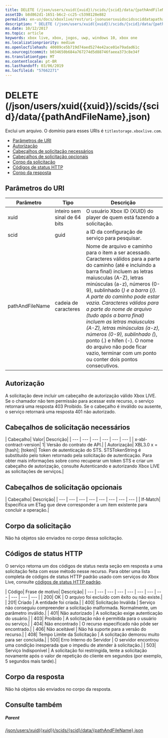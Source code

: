 ```yaml
---
title: DELETE (/json/users/xuid({xuid})/scids/{scid}/data/{pathAndFileName},json)
assetID: b8d862d1-1651-b6c2-cc25-c5398128e882
permalink: en-us/docs/xboxlive/rest/uri-jsonusersxuidscidssciddatapathandfilenametype-delete.html
description: " DELETE (/json/users/xuid({xuid})/scids/{scid}/data/{pathAndFileName},json)"
ms.date: 10/12/2017
ms.topic: article
keywords: xbox live, xbox, jogos, uwp, windows 10, xbox one
ms.localizationpriority: medium
ms.openlocfilehash: 40089ce5b719d74aed5274e42ace01e79adad61c
ms.sourcegitcommit: b034650b684a767274d5d88746faeea373c8e34f
ms.translationtype: MT
ms.contentlocale: pt-BR
ms.lasthandoff: 03/06/2019
ms.locfileid: "57662271"
---
```

# <a name="delete-jsonusersxuidxuidscidssciddatapathandfilenamejson"></a>DELETE (/json/users/xuid({xuid})/scids/{scid}/data/{pathAndFileName},json)
Exclui um arquivo. O domínio para esses URIs é `titlestorage.xboxlive.com`.
 
  * [Parâmetros de URI](#ID4EX)
  * [Autorização](#ID4EEB)
  * [Cabeçalhos de solicitação necessários](#ID4ERB)
  * [Cabeçalhos de solicitação opcionais](#ID4E1C)
  * [Corpo da solicitação](#ID4EWD)
  * [Códigos de status HTTP](#ID4EDE)
  * [Corpo da resposta](#ID4EUBAC)
 
<a id="ID4EX"></a>

 
## <a name="uri-parameters"></a>Parâmetros do URI 
 
| Parâmetro| Tipo| Descrição| 
| --- | --- | --- | 
| xuid| inteiro sem sinal de 64 bits| O usuário Xbox ID (XUID) do player de quem está fazendo a solicitação.| 
| scid| guid| a ID da configuração de serviço para pesquisar.| 
| pathAndFileName| cadeia de caracteres| Nome de arquivo e caminho para o item a ser acessado. Caracteres válidos para a parte do caminho (até e incluindo a barra final) incluem as letras maiusculas (A-Z), letras minúsculas (a-z), números (0-9), sublinhado (_) e a barra (/). A parte do caminho pode estar vazia. Caracteres válidos para a parte do nome de arquivo (tudo após a barra final) incluem as letras maiusculas (A-Z), letras minúsculas (a-z), números (0-9), sublinhado (_), ponto (.) e hífen (-). O nome do arquivo não pode ficar vazio, terminar com um ponto ou conter dois pontos consecutivos.| 
  
<a id="ID4EEB"></a>

 
## <a name="authorization"></a>Autorização 
 
A solicitação deve incluir um cabeçalho de autorização válido Xbox LIVE. Se o chamador não tem permissão para acessar este recurso, o serviço retornará uma resposta 403 Proibido. Se o cabeçalho é inválido ou ausente, o serviço retornará uma resposta 401 não autorizado. 
  
<a id="ID4ERB"></a>

 
## <a name="required-request-headers"></a>Cabeçalhos de solicitação necessários
 
| Cabeçalho| Valor| Descrição| 
| --- | --- | --- | --- | --- | --- | 
| x-xbl-contract-version| 1| Versão do contrato de API.| 
| Autorização| XBL3.0 x = [hash]; [token]| Token de autenticação do STS. STSTokenString é substituído pelo token retornado pela solicitação de autenticação. Para obter mais informações sobre como recuperar um token STS e criar um cabeçalho de autorização, consulte Autenticando e autorizando Xbox LIVE as solicitações de serviços.| 
  
<a id="ID4E1C"></a>

 
## <a name="optional-request-headers"></a>Cabeçalhos de solicitação opcionais
 
| Cabeçalho| Descrição| 
| --- | --- | --- | --- | --- | --- | --- | --- | 
| If-Match| Especifica um ETag que deve corresponder a um item existente para concluir a operação.| 
  
<a id="ID4EWD"></a>

 
## <a name="request-body"></a>Corpo da solicitação 
 
Não há objetos são enviados no corpo dessa solicitação.
  
<a id="ID4EDE"></a>

 
## <a name="http-status-codes"></a>Códigos de status HTTP 
 
O serviço retorna um dos códigos de status nesta seção em resposta a uma solicitação feita com esse método nesse recurso. Para obter uma lista completa de códigos de status HTTP padrão usado com serviços do Xbox Live, consulte [códigos de status HTTP padrão](../../additional/httpstatuscodes.md).
 
| Código| Frase de motivo| Descrição| 
| --- | --- | --- | --- | --- | --- | --- | --- | --- | --- | --- | 
| 200| OK | O arquivo foi excluído com êxito ou não existe.| 
| 201| Criado | A entidade foi criada.| 
| 400| Solicitação Inválida | Serviço não conseguiu compreender a solicitação malformada. Normalmente, um parâmetro inválido.| 
| 401| Não autorizado | A solicitação exige autenticação do usuário.| 
| 403| Proibido | A solicitação não é permitida para o usuário ou serviço.| 
| 404| Não encontrado | O recurso especificado não pôde ser encontrado.| 
| 406| Não aceitável | Não há suporte para a versão do recurso.| 
| 408| Tempo Limite da Solicitação | A solicitação demorou muito para ser concluída.| 
| 500| Erro Interno do Servidor | O servidor encontrou uma condição inesperada que o impediu de atender à solicitação.| 
| 503| Serviço Indisponível | A solicitação foi restringida, tente a solicitação novamente após o valor de repetição do cliente em segundos (por exemplo, 5 segundos mais tarde).| 
  
<a id="ID4EUBAC"></a>

 
## <a name="response-body"></a>Corpo da resposta 
 
Não há objetos são enviados no corpo da resposta.
  
<a id="ID4EDCAC"></a>

 
## <a name="see-also"></a>Consulte também
 
<a id="ID4EFCAC"></a>

 
##### <a name="parent"></a>Parent  

[/json/users/xuid({xuid})/scids/{scid}/data/{pathAndFileName},json](uri-jsonusersxuidscidssciddatapathandfilenametype.md)

   